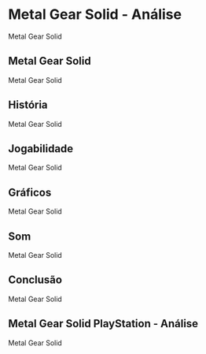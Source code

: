 ---
---

# Metal Gear Solid - Análise

Metal Gear Solid

## Metal Gear Solid

Metal Gear Solid

## História

Metal Gear Solid

## Jogabilidade

Metal Gear Solid

## Gráficos

Metal Gear Solid

## Som

Metal Gear Solid

## Conclusão

Metal Gear Solid

## Metal Gear Solid PlayStation - Análise

Metal Gear Solid
